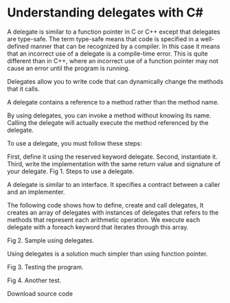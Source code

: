 # Understanding delegates with C#

A delegate is similar to a function pointer in C or C++ except that delegates are type-safe. The term type-safe means that code is specified in a well-defined manner that can be recognized by a compiler. In this case it means that an incorrect use of a delegate is a compile-time error. This is quite different than in C++, where an incorrect use of a function pointer may not cause an error until the program is running.

Delegates allow you to write code that can dynamically change the methods that it calls.

A delegate contains a reference to a method rather than the method name.

By using delegates, you can invoke a method without knowing its name. Calling the delegate will actually execute the method referenced by the delegate.

To use a delegate, you must follow these steps:

First, define it using the reserved keyword delegate.
Second, instantiate it.
Third, write the implementation with the same return value and signature of your delegate.
Fig 1. Steps to use a delegate.



A delegate is similar to an interface. It specifies a contract between a caller and an implementer.

The following code shows how to define, create and call delegates, It creates an array of delegates with instances of delegates that refers to the methods that represent each arithmetic operation. We execute each delegate with a foreach keyword that iterates through this array.

Fig 2. Sample using delegates.



Using delegates is a solution much simpler than using function pointer.

Fig 3. Testing the program.



Fig 4. Another test.



Download source code
